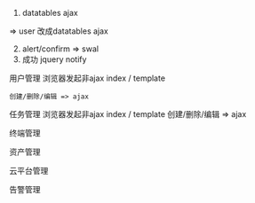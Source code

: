 1. datatables ajax

=> user 改成datatables ajax

2. alert/confirm => swal
3. 成功 jquery notify


用户管理
    浏览器发起非ajax index / template

    创建/删除/编辑 => ajax

任务管理
    浏览器发起非ajax index / template
    创建/删除/编辑 => ajax

终端管理

资产管理

云平台管理

告警管理